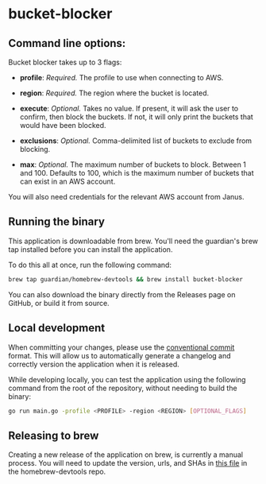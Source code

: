 # bucket-blocker

## Command line options:

Bucket blocker takes up to 3 flags:

- **profile**: _Required._ The profile to use when connecting to AWS.

- **region**: _Required._ The region where the bucket is located.

- **execute**: _Optional._ Takes no value. If present, it will ask the user to confirm, then block the buckets. If not, it will only print
  the buckets that would have been blocked.

- **exclusions**: _Optional._ Comma-delimited list of buckets to exclude from blocking.

- **max**: _Optional._ The maximum number of buckets to block. Between 1
  and 100. Defaults to 100, which is the maximum number of buckets that can
  exist in an AWS account.

You will also need credentials for the relevant AWS account from Janus.

## Running the binary

This application is downloadable from brew. You'll need the guardian's brew tap
installed before you can install the application.

To do this all at once, run the following command:

```bash
brew tap guardian/homebrew-devtools && brew install bucket-blocker
```

You can also download the binary directly from the Releases page on GitHub, or
build it from source.

## Local development

<!-- TODO enforce conventional commits via GHA-->

When committing your changes, please use the
[conventional commit](https://www.conventionalcommits.org/en/v1.0.0/#summary)
format. This will allow us to automatically generate a changelog and correctly
version the application when it is released.

While developing locally, you can test the application using the following
command from the root of the repository, without needing to build the binary:

```bash
go run main.go -profile <PROFILE> -region <REGION> [OPTIONAL_FLAGS]
```

## Releasing to brew

Creating a new release of the application on brew, is currently a manual
process. You will need to update the version, urls, and SHAs in
[this file](https://github.com/guardian/homebrew-devtools/blob/main/Formula/bucket-blocker.rb)
in the homebrew-devtools repo.
